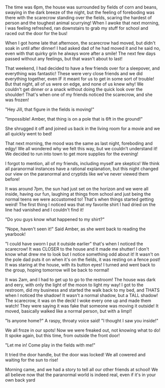 The time was 6pm, the house was surrounded by fields of corn and beans, swaying in the dark breeze of the night, but the feeling of foreboding was there with the scarecrow standing over the fields, scaring the hardest of person and the toughest animal scurrying! When I awoke that next morning, I was feeling refreshed, ran downstairs to grab my stuff for school and raced out the door for the bus!


When I got home late that afternoon, the scarecrow had moved, but didn't soak in until after dinner! I had asked dad of he had moved it and he said no, even with that quirky grin he always wore after a smile! The next few days passed without any feelings, but that wasn't about to last!

That weekend, I had decided to have a few friends over for a sleepover, and everything was fantastic! These were very close friends and we did everything together, even IF it meant for us to get in some sort of trouble! But that night, all of us were on edge, and none of us knew why! We couldn't get dinner or a snack without doing the quick look over the shoulder! That's when one of my friends noticed the scarecrow, and she was frozen! 

"Hey Jill, that figure in the fields is moving!"

"Impossible! Amber, that thing is on a pole that is 6ft in the ground!"

She shrugged it off and joined us back in the living room for a movie and we all quickly went to bed!

That next morning, the mood was the same as last night, foreboding and edgy! We all wondered why we felt this way, but we couldn't understand it! We decided to run into town to get more supplies for the evening! 

I forgot to mention, all of my friends, including myself are skeptics! We think all paranormal instances have a rational explanation, but this night changed our view on the paranormal and cryptids like we've never viewed them before!

It was around 7pm, the sun had just set on the horizon and we were all inside, having our fun, laughing at things from school and just being the normal teens we were accustomed to! That's when things started getting weird! The first thing I noticed was that my favorite shirt I had dried on the line had vanished and I couldn't find it!

"Do you guys know what happened to my shirt?"

"Nope, haven't seen it!" Said Amber, as she went back to reading the yearbook!

"I could have sworn I put it outside earlier" that's when I noticed the scarecrow! It was CLOSER to the house and it made me shutter! I don't know what drew me to look but I notice something odd about it! It wasn't on the pole dad puts it on when it's on the fields, it was resting on a fence post! It was staring at the house, with its button eyes! I turned and went back to the group, hoping tomorrow will be back to normal!


It was 2am, and I had to get up to go to the restroom! The house was dark and eery, with only the light of the moon to light my way! I got to the restroom, did my business and started the walk back to my bed, and THATS when I noticed the shadow! It wasn't a normal shadow, but a TALL shadow! The scarecrow, it was on the deck! I woke every one up and made them watch! They were saying it was fake that someone was moving it outside! It moved, basically walked like a normal person, but with a limp!!


"Is anyone home?" A raspy, throaty voice said! "I thought I saw you inside!"

We all froze in our spots! Now we were freaked out, not knowing what to do! It spoke again, but this time, from outside the front door!

"Let me in! Come play in the fields with me!" 

It tried the door handle, but the door was locked! We all cowered and waiting for the sun to rise!

Morning came, and we had a story to tell all our other friends at school! We all believe now that the paranormal world is indeed real, even if it's in your own back yard